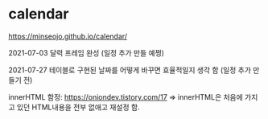 # calendar
https://minseojo.github.io/calendar/

2021-07-03 달력 프레임 완성 (일정 추가 만들 예쩡)

2021-07-27 테이블로 구현된 날짜를 어떻게 바꾸면 효율적일지 생각 함 (일정 추가 만들기 전)

innerHTML 함정: https://oniondev.tistory.com/17 => innerHTML은 처음에 가지고 있던 HTML내용을 전부 없애고 재설정 함.
